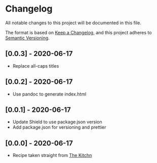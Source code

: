 # Changelog

All notable changes to this project will be documented in this file.

The format is based on [Keep a Changelog](https://keepachangelog.com/en/1.0.0/),
and this project adheres to [Semantic Versioning](https://semver.org/spec/v2.0.0.html).

## [0.0.3] - 2020-06-17

- Replace all-caps titles

## [0.0.2] - 2020-06-17

- Use pandoc to generate index.html

## [0.0.1] - 2020-06-17

- Update Shield to use package.json version
- Add package.json for versioning and prettier

## [0.0.0] - 2020-06-17

- Recipe taken straight from [The Kitchn](https://www.thekitchn.com/how-to-make-sourdough-bread-224367)
